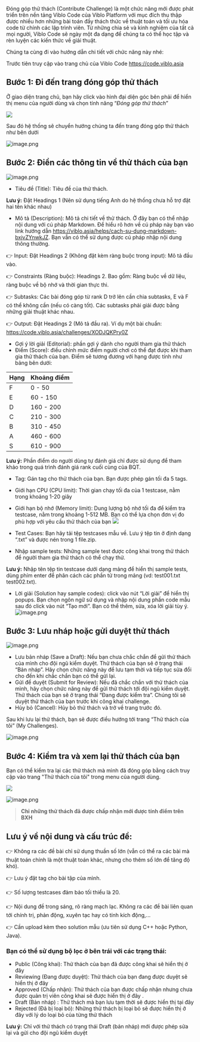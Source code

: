 Đóng góp thử thách (Contribute Challenge) là một chức năng mới được phát triển trên nền tảng Viblo Code của Viblo Platform với mục đích thu thập được nhiều hơn những bài toán đầy thách thức về thuật toán và tối ưu hóa code từ chính các lập trình viên. Từ những chia sẻ và kinh nghiệm của tất cả mọi người, Viblo Code sẽ ngày một đa dạng để chúng ta có thể học tập và rèn luyện các kiến thức về giải thuật.

Chúng ta cùng đi vào hướng dẫn chi tiết với chức năng này nhé:

Trước tiên truy cập vào trang chủ của Viblo Code https://code.viblo.asia

## Bước 1: Đi đến trang đóng góp thử thách
Ở giao diện trang chủ, bạn hãy click vào hình đại diện góc bên phải để hiển thị menu của người dùng và chọn tính năng “*Đóng góp thử thách*” 

![](https://images.viblo.asia/ef1abaee-b6dc-48ac-b28a-ee7224c27e39.jpg)

Sau đó hệ thống sẽ chuyển hướng chúng ta đến trang đóng góp thử thách như bên dưới

![image.png](https://images.viblo.asia/8f8bc259-36cb-4540-bf4e-cbf1213dd6b8.png)

## Bước 2: Điền các thông tin về thử thách của bạn

![image.png](https://images.viblo.asia/fc7f7b66-8f26-49ec-9dc6-6a3c47871503.png)

* Tiêu đề (Title): Tiêu đề của thử thách. 

**Lưu ý:** Đặt Headings 1 (Nên sử dụng tiếng Anh do hệ thống chưa hỗ trợ đặt hai tên khác nhau)

* Mô tả (Description): Mô tả chi tiết về thử thách. Ở đây bạn có thể nhập nội dung với cú pháp Markdown. Để hiểu rõ hơn về cú pháp này bạn vào link hướng dẫn https://viblo.asia/helps/cach-su-dung-markdown-bxjvZYnwkJZ. Bạn vẫn có thể sử dụng được cú pháp nhập nội dung thông thường.

👉 Input: Đặt Headings 2 (Không đặt kèm ràng buộc trong input): Mô tả đầu vào.

👉 Constraints (Ràng buộc): Headings 2. Bao gồm: Ràng buộc về dữ liệu, ràng buộc về bộ nhớ và thời gian thực thi.

👉 Subtasks: Các bài đóng góp từ rank D trở lên cần chia subtasks, E và F có thể không cần (nếu có càng tốt). Các subtasks phải giải được bằng những giải thuật khác nhau.

👉 Output: Đặt Headings 2 (Mô tả đầu ra). Ví dụ một bài chuẩn: https://code.viblo.asia/challenges/XODJQKPry0Z

* Gợi ý lời giải (Editorial): phần gợi ý dành cho người tham gia thử thách
* Điểm (Score): điều chỉnh mức điểm người chơi có thể đạt được khi tham gia thử thách của bạn. Điểm sẽ tương đương với hạng được tính như bảng bên dưới:

| Hạng | Khoảng điểm |
| -------- | -------- |
| F     | 0 - 50     |
| E     | 60 - 150 |
| D     |160 - 200 |
| C     | 210 - 300    |
| B     | 310 - 450     |
| A     | 460 - 600     |
| S     | 610 - 900     |

**Lưu ý:** Phần điểm do người dùng tự đánh giá chỉ được sử dụng để tham khảo trong quá trình đánh giá rank cuối cùng của BQT.


* Tag: Gán tag cho thử thách của bạn. Bạn được phép gán tối đa 5 tags.
* Giới hạn CPU (CPU limit): Thời gian chạy tối đa của 1 testcase, nằm trong khoảng 1-20 giây
* Giới hạn bộ nhớ (Memory limit): Dung lượng bộ nhớ tối đa để kiểm tra testcase, nằm trong khoảng 1-512 MB. Bạn có thể lựa chọn đơn vị đo phù hợp với yêu cầu thử thách của bạn
![](https://images.viblo.asia/3f8781ed-346b-47d9-8da3-155f0e487616.png)

* Test Cases: Bạn hãy tải tệp testcases mẫu về. Lưu ý tệp tin ở định dạng “.txt” và được nén trong 1 file.zip. 
* Nhập sample tests: Những sample test được công khai trong thử thách để người tham gia thử thách có thể chạy thử. 

**Lưu ý:** Nhập tên tệp tin testcase dưới dạng mảng để hiển thị sample tests, dùng phím enter để phân cách các phần tử trong mảng (vd: test001.txt test002.txt).
* Lời giải (Solution hay sample codes): click vào nút “Lời giải” để hiển thị popups. Bạn chọn ngôn ngữ sử dụng và nhập nội dung phần code mẫu sau đó click vào nút “Tạo mới”. Bạn có thể thêm, sửa, xóa lời giải tùy ý. 
![image.png](https://images.viblo.asia/a7179a0b-076e-4488-b83e-e905668814af.png)

## Bước 3: Lưu nháp hoặc gửi duyệt thử thách

![image.png](https://images.viblo.asia/cc3e571d-04a2-4b2f-b64e-3a761a335f92.png)

* Lưu bản nháp (Save a Draft): Nếu bạn chưa chắc chắn để gửi thử thách của mình cho đội ngũ kiểm duyệt. Thử thách của bạn sẽ ở trạng thái “Bản nháp”. Hãy chọn chức năng này để lưu tạm thời và tiếp tục sửa đổi cho đến khi chắc chắn bạn có thể gửi lại. 
* Gửi để duyệt (Submit for Review): Nếu đã chắc chắn với thử thách của mình, hãy chọn chức năng này để gửi thử thách tới đội ngũ kiểm duyệt. Thử thách của bạn sẽ ở trạng thái “Đang được kiểm tra”. Chúng tôi sẽ duyệt thử thách của bạn trước khi công khai challenge.
* Hủy bỏ (Cancel): Hủy bỏ thử thách và trở về trang trước đó.

Sau khi lưu lại thử thách, bạn sẽ được điều hướng tới trang “Thử thách của tôi” (My Challenges). 

![image.png](https://images.viblo.asia/4ce5625e-1217-43cd-87bb-17c8e531638b.png)

## Bước 4: Kiểm tra và xem lại thử thách của bạn

Bạn có thể kiểm tra lại các thử thách mà mình đã đóng góp bằng cách truy cập vào trang "Thử thách của tôi" trong menu của người dùng.

![](https://images.viblo.asia/e9d5d139-cba3-4f22-9e4b-72f94bdc4640.jpg)


![image.png](https://images.viblo.asia/63cd706f-ad71-4b4c-bbd2-8527deefe304.png)

> **Chỉ những thử thách đã được chấp nhận mới được tính điểm trên BXH**
## Lưu ý về nội dung và cấu trúc đề:

👉 Không ra các đề bài chỉ sử dụng thuần số lớn (vẫn có thể ra các bài mà thuật toán chính là một thuật toán khác, nhưng cho thêm số lớn để tăng độ khó).

👉 Lưu ý đặt tag cho bài tập của mình.

👉 Số lượng testcases đảm bảo tối thiểu là 20.

👉 Nội dung đề trong sáng, rõ ràng mạch lạc. Không ra các đề bài liên quan tới chính trị, phản động, xuyên tạc hay có tính kích động,...

👉 Cần upload kèm theo solution mẫu (ưu tiên sử dụng C++ hoặc Python, Java).

### Bạn có thể sử dụng bộ lọc ở bên trái với các trạng thái:
* Public (Công khai): Thử thách của bạn đã được công khai sẽ hiển thị ở đây 
* Reviewing (Đang được duyệt): Thử thách của bạn đang được duyệt sẽ hiển thị ở đây 
* Approved (Chấp nhận): Thử thách của bạn được chấp nhận nhưng chưa được quản trị viên công khai sẽ được hiển thị ở đây .
* Draft (Bản nháp) : Thử thách mà bạn lưu tạm thời sẽ được hiển thị tại đây 
* Rejected (Đã bị loại bỏ): Những thử thách bị loại bỏ sẽ được hiển thị ở đây với lý do loại bỏ của từng thử thách 

**Lưu ý:** Chỉ với thử thách có trạng thái Draft (bản nháp) mới được phép sửa lại và gửi cho đội ngũ kiểm duyệt